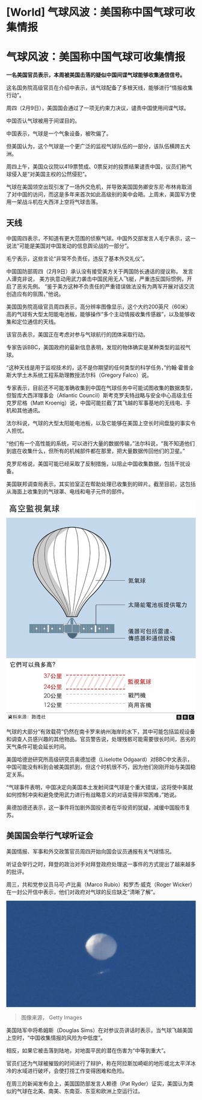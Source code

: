 # [World] 气球风波：美国称中国气球可收集情报

#  气球风波：美国称中国气球可收集情报



**一名美国官员表示，本周被美国击落的疑似中国间谍气球能够收集通信信号。**

这名国务院高级官员在介绍中表示，该气球配备了多根天线，能够进行“情报收集行动”。

周四（2月9日），美国国会通过了一项无约束力决议，谴责中国使用间谍气球。

中国否认气球被用于间谍目的。

中国表示，气球是一个气象设备，被吹偏了。

但美国认为，这个气球是一个更广泛的监视气球队伍的一部分，该队伍横跨五大洲。

周四上午，美国众议院以419票赞成、0票反对的投票结果谴责中国，议员们称气球侵入是“对美国主权的公然侵犯”。

气球在美国领空出现引发了一场外交危机，并导致美国国务卿安东尼·布林肯取消了对中国的访问，而这是多年来首次如此高级别的美中会晤。上周末，美国军方使用一架战斗机在大西洋上空将气球击落。

##  天线

中国周四表示，不知道有更大范围的侦察气球。中国外交部发言人毛宁表示，这一说法“可能是美国对中国发动的信息舆论战的一部分”。

毛宁表示，这些言论“非常不负责任，违反了基本外交礼仪”。

中国国防部周四（2月9日）承认没有接受美方关于两国防长通话的提议称。 发言人谭克非说， 美方执意动用武力袭击中国民用无人飞艇，严重违反国际惯例，开启了恶劣先例。 “鉴于美方这种不负责任的严重错误做法没有为两军开展对话交流创造应有的氛围，”他说。

美国国务院高级官员周四表示，高分辨率图像显示，这个大约200英尺（60米）高的气球有大型太阳能电池板，能够操作“多个主动情报收集传感器”，以及能够收集和定位通信的天线。

该官员表示，美国正在考虑对参与气球航行的团体采取行动。

专家告诉BBC，美国政府的最新信息表明，发现的物体确实是某种类型的监视气球。

“这种天线是用于监视技术的，这不是你期望的任何类型的科学任务，”约翰·霍普金斯大学土木系统工程系助理教授法尔科（Gregory Falco）说。

专家表示，目前还不可能准确收集到中国在气球任务中可能试图收集的数据类型，但智库大西洋理事会（Atlantic Council）斯考克罗夫特战略与安全中心高级主任克罗尼格（Matt Kroenig）说，中国可能拦截了其飞越的军事基地的无线电、手机和其他通讯。

法尔科说，气球的大型太阳能电池板，以及它能够在美国上空长时间盘旋的事实令人担忧。

“他们有一个高性能的系统，可以进行大量的数据传输，”法尔科说，“我不知道他们到底在收集什么，但所有的机械部件都在那里，把大量数据传回他们的卫星。”

克罗尼格说，美国可能已经采取了反制措施，以阻止中国收集数据，包括干扰设备。

美国联邦调查局表示，其实验室正在帮助处理已收集到的碎片。截至目前，这包括从海面上收集到的气球罩、电线和电子元件的部件。

![。](_128526292_surveillance_balloon_2x640_chinese-nc.png)

气球的大部分“有效载荷”仍然在南卡罗来纳州海岸的水下，其中可能包括监视设备和调查人员感兴趣的其他物品。官员警告说，处理残骸可能需要很长时间，恶劣的天气条件可能会延长时间。

美国哈德逊研究所高级研究员奥德加德（Liselotte Odgaard）对BBC中文表示，中国可能没有料到会被美国抓到，但这个时机很不巧，因为他们刚刚开始与美国稳定关系。

“气球事件表明，中国决定向美国本土发射间谍气球是个重大错误，这将使中美就如何控制冲突和避免使用武力进行有战略意义的对话变得非常困难，”她说。

奥德加德还表示，这一事件将加剧外国投资者在华投资的犹疑，减缓中国股市复苏。

##  美国国会举行气球听证会

美国情报、军事和外交政策官员周四开始向国会议员通报有关气球情况。

听证会举行之时，拜登的政治对手对拜登政府处理这一事件的方式提出了越来越多的批评。

周三，共和党参议员马可·卢比奥（Marco Rubio）和罗杰·威克（Roger Wicker）在一封公开信中表示，他们对政府对气球的反应缺乏“清晰了解”。

![中国气球](_128579965_gettyimages-1246788286.jpg)

> 图像来源，  Getty Images

美国陆军中将希姆斯（Douglas Sims）在对参议员讲话时表示，当气球飞越美国上空时，“中国收集情报的风险为中低度”。

相反，如果它被击落到陆地，对地面平民的潜在伤害为“中等到重大”。

官员们还为气球被摧毁的时间进行了辩护，称在阿拉斯加崎岖的地形或北太平洋冰冷的水域进行破坏，会使打捞工作变得困难和危险。

在周三的新闻发布会上，美国国防部发言人赖德（Pat Ryder）证实，美国认为类似的气球在北美、南美、东南亚、东亚和欧洲上空运行过。


